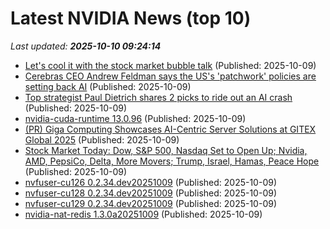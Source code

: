 # Latest NVIDIA News (top 10)
_Last updated: **2025-10-10 09:24:14**_

- [Let's cool it with the stock market bubble talk](https://www.businessinsider.com/stock-market-bubble-crash-fears-overblown-valuation-metrics-1999-comparison-2025-10) (Published: 2025-10-09)
- [Cerebras CEO Andrew Feldman says the US's 'patchwork' policies are setting back AI](https://www.businessinsider.com/cerebras-ceo-andrew-feldman-china-us-ai-race-energy-2025-10) (Published: 2025-10-09)
- [Top strategist Paul Dietrich shares 2 picks to ride out an AI crash](https://www.businessinsider.com/wedbush-dietrich-ai-boom-stock-market-bubble-recession-gold-utilities-2025-10) (Published: 2025-10-09)
- [nvidia-cuda-runtime 13.0.96](https://pypi.org/project/nvidia-cuda-runtime/13.0.96/) (Published: 2025-10-09)
- [(PR) Giga Computing Showcases AI-Centric Server Solutions at GITEX Global 2025](https://www.techpowerup.com/341732/giga-computing-showcases-ai-centric-server-solutions-at-gitex-global-2025) (Published: 2025-10-09)
- [Stock Market Today: Dow, S&P 500, Nasdaq Set to Open Up; Nvidia, AMD, PepsiCo, Delta, More Movers; Trump, Israel, Hamas, Peace Hope](https://biztoc.com/x/e8bdfe603554989f) (Published: 2025-10-09)
- [nvfuser-cu126 0.2.34.dev20251009](https://pypi.org/project/nvfuser-cu126/0.2.34.dev20251009/) (Published: 2025-10-09)
- [nvfuser-cu128 0.2.34.dev20251009](https://pypi.org/project/nvfuser-cu128/0.2.34.dev20251009/) (Published: 2025-10-09)
- [nvfuser-cu129 0.2.34.dev20251009](https://pypi.org/project/nvfuser-cu129/0.2.34.dev20251009/) (Published: 2025-10-09)
- [nvidia-nat-redis 1.3.0a20251009](https://pypi.org/project/nvidia-nat-redis/1.3.0a20251009/) (Published: 2025-10-09)
